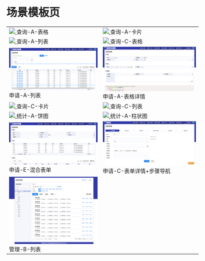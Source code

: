 # 场景模板页

<table>
	<tr>
		<td>
			<a href="http://res.wisedu.com/examples/templates/#/C_A_B" target="_blank">
			<img src="./assets/Snip20170316_7.png">
			</a>
			查询-A-表格
		</td>
		<td>
			<a href="http://res.wisedu.com/examples/templates/#/C_A_K" target="_blank">
			<img src="./assets/Snip20170316_8.png">
			</a>
			查询-A-卡片
		</td>
	</tr>
	<tr>
		<td>
			<a href="http://res.wisedu.com/examples/templates/#/C_A_L" target="_blank">
			<img src="./assets/Snip20170316_9.png">
			</a>
			查询-A-列表
		</td>
		<td>
			<a href="http://res.wisedu.com/examples/templates/#/C_C_B" target="_blank">
			<img src="./assets/Snip20170316_10.png">
			</a>
			查询-C-表格
		</td>
	</tr>
	<tr>
		<td>
			<a href="http://res.wisedu.com/examples/templates/#/S_A_B" target="_blank">
			<img src="./assets/Snip20170322_70.png">
			</a>
			申请-A-列表
		</td>
		<td>
			<a href="http://res.wisedu.com/examples/templates/#/S_B_BX" target="_blank">
			<img src="./assets/Snip20170322_69.png">
			</a>
			申请-A-表格详情
		</td>
	</tr>
	<tr>
		<td>
			<a href="http://res.wisedu.com/examples/templates/#/C_C_K" target="_blank">
			<img src="./assets/Snip20170316_11.png">
			</a>
			查询-C-卡片
		</td>
		<td>
			<a href="http://res.wisedu.com/examples/templates/#/C_C_L" target="_blank">
			<img src="./assets/Snip20170316_12.png">
			</a>
			查询-C-列表
		</td>
	</tr>
	<tr>
		<td>
			<a href="http://res.wisedu.com/examples/templates/#/T_A_B" target="_blank">
			<img src="./assets/Snip20170316_14.png">
			</a>
			统计-A-饼图
		</td>
		<td>
			<a href="http://res.wisedu.com/examples/templates/#/T_A_Z" target="_blank">
			<img src="./assets/Snip20170316_15.png">
			</a>
			统计-A-柱状图
		</td>
	</tr>
	<tr>
		<td>
			<a href="http://res.wisedu.com/examples/templates/#/S_E_H" target="_blank">
			<img src="./assets/Snip20170322_74.png">
			</a>
			申请-E-混合表单
		</td>
		<td>
			<a href="http://res.wisedu.com/examples/templates/#/S_C_BB" target="_blank">
			<img src="./assets/Snip20170324_98.png">
			</a>
			申请-C-表单详情+步骤导航
		</td>
	</tr>
	<tr>
    		<td>
    			<a href="http://res.wisedu.com/examples/templates/#/G_B_L" target="_blank">
    			<img src="./assets/G_B_L.png">
    			</a>
    			管理-B-列表
    		</td>
    	</tr>
</table>
